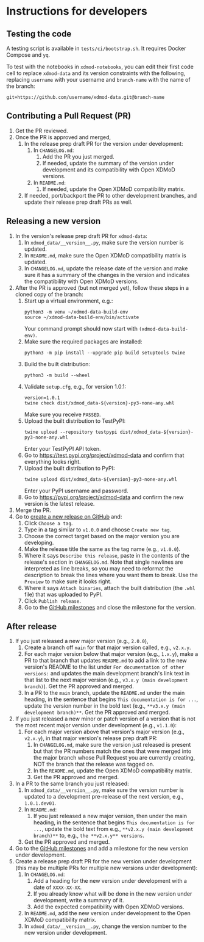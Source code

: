 # Instructions for developers

## Testing the code

A testing script is available in `tests/ci/bootstrap.sh`. It requires Docker
Compose and `yq`.

To test with the notebooks in `xdmod-notebooks`, you can edit their first code
cell to replace `xdmod-data` and its version constraints with the following,
replacing `username` with your username and `branch-name` with the name of the
branch:
```
git+https://github.com/username/xdmod-data.git@branch-name
```

## Contributing a Pull Request (PR)

1. Get the PR reviewed.
1. Once the PR is approved and merged,
    1. In the release prep draft PR for the version under development:
        1. In `CHANGELOG.md`:
            1. Add the PR you just merged.
            1. If needed, update the summary of the version under development
               and its compatibility with Open XDMoD versions.
        1. In `README.md`:
            1. If needed, update the Open XDMoD compatibility matrix.
    1. If needed, port/backport the PR to other development branches, and
       update their release prep draft PRs as well.

## Releasing a new version

1. In the version's release prep draft PR for `xdmod-data`:
    1. In `xdmod_data/__version__.py`, make sure the version number is updated.
    1. In `README.md`, make sure the Open XDMoD compatibility matrix is
       updated.
    1. In `CHANGELOG.md`, update the release date of the version and make sure
       it has a summary of the changes in the version and indicates the
       compatibility with Open XDMoD versions.
1. After the PR is approved (but not merged yet), follow these steps in a
   cloned copy of the branch:
    1. Start up a virtual environment, e.g.:
        ```
        python3 -m venv ~/xdmod-data-build-env
        source ~/xdmod-data-build-env/bin/activate
        ```
        Your command prompt should now start with `(xdmod-data-build-env)`.
    1. Make sure the required packages are installed:
        ```
        python3 -m pip install --upgrade pip build setuptools twine
        ```
    1. Build the built distribution:
        ```
        python3 -m build --wheel
        ```
    1. Validate `setup.cfg`, e.g., for version 1.0.1:
        ```
        version=1.0.1
        twine check dist/xdmod_data-${version}-py3-none-any.whl
        ```
        Make sure you receive `PASSED`.
    1. Upload the built distribution to TestPyPI:
        ```
        twine upload --repository testpypi dist/xdmod_data-${version}-py3-none-any.whl
        ```
        Enter your TestPyPI API token.
    1. Go to https://test.pypi.org/project/xdmod-data and confirm that
       everything looks right.
    1. Upload the built distribution to PyPI:
        ```
        twine upload dist/xdmod_data-${version}-py3-none-any.whl
        ```
        Enter your PyPI username and password.
    1. Go to https://pypi.org/project/xdmod-data and confirm the new version is
       the latest release.
1. Merge the PR.
1. Go to [create a new release on
   GitHub](https://github.com/ubccr/xdmod-data/releases/new) and:
    1. Click `Choose a tag`.
    1. Type in a tag similar to `v1.0.0` and choose `Create new tag`.
    1. Choose the correct target based on the major version you are developing.
    1. Make the release title the same as the tag name (e.g., `v1.0.0`).
    1. Where it says `Describe this release`, paste in the contents of the
       release's section in `CHANGELOG.md`. Note that single newlines are
       interpreted as line breaks, so you may need to reformat the description
       to break the lines where you want them to break. Use the `Preview` to
       make sure it looks right.
    1. Where it says `Attach binaries`, attach the built distribution (the
       `.whl` file) that was uploaded to PyPI.
    1. Click `Publish release`.
    1. Go to the [GitHub
       milestones](https://github.com/ubccr/xdmod-data/milestones) and close
       the milestone for the version.

## After release

1. If you just released a new major version (e.g., `2.0.0`),
    1. Create a branch off `main` for that major version called, e.g.,
       `v2.x.y`.
    1. For each major version below that major version (e.g., `1.x.y`), make a
       PR to that branch that updates `README.md` to add a link to the new
       version's README to the list under `For documentation of other
       versions:` and updates the main development branch's link text in that
       list to the next major version (e.g., `v3.x.y (main development
       branch)`). Get the PR approved and merged.
    1. In a PR to the `main` branch, update the `README.md` under the main
       heading, in the sentence that begins `This documentation is for ...`,
       update the version number in the bold text (e.g., `**v3.x.y (main
       development branch)**`. Get the PR approved and merged.
1. If you just released a new minor or patch version of a version that is not
   the most recent major version under development (e.g., `v1.1.0`):
    1. For each major version above that version's major version (e.g.,
      `v2.x.y`), in that major version's release prep draft PR:
        1. In `CHANGELOG.md`, make sure the version just released is present
           but that the PR numbers match the ones that were merged into the
           major branch whose Pull Request you are currently creating, NOT the
           branch that the release was tagged on.
        1. In the `README.md`, update the Open XDMoD compatibility matrix.
        1. Get the PR approved and merged.
1. In a PR to the same branch you just released:
    1. In `xdmod_data/__version__.py`, make sure the version number is updated
       to a development pre-release of the next version, e.g., `1.0.1.dev01`.
    1. In `README.md`:
        1. If you just released a new major version, then under the main
           heading, in the sentence that begins `This documentation is for
           ...`, update the bold text from e.g., `**v2.x.y (main development
           branch)**` to, e.g., `the **v2.x.y** versions`.
    1. Get the PR approved and merged.
1. Go to the [GitHub
   milestones](https://github.com/ubccr/xdmod-data/milestones) and add a
   milestone for the new version under development.
1. Create a release prep draft PR for the new version under development (this
   may be multiple PRs for multiple new versions under development):
    1. In `CHANGELOG.md`:
        1. Add a heading for the new version under development with a date of
           `XXXX-XX-XX`.
        1. If you already know what will be done in the new version under
           development, write a summary of it.
        1. Add the expected compatibility with Open XDMoD versions.
    1. In `README.md`, add the new version under development to the Open XDMoD
       compatibility matrix.
    1. In `xdmod_data/__version__.py`, change the version number to the new
       version under development.
